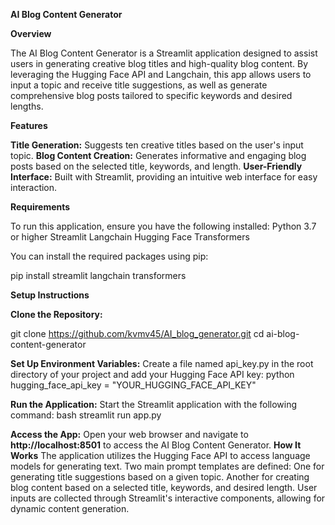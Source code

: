 **AI Blog Content Generator**

**Overview**

The AI Blog Content Generator is a Streamlit application designed to assist users in generating creative blog titles and high-quality blog content. By leveraging the Hugging Face API and Langchain, this app allows users to input a topic and receive title suggestions, as well as generate comprehensive blog posts tailored to specific keywords and desired lengths.

**Features**

**Title Generation:** Suggests ten creative titles based on the user's input topic.
**Blog Content Creation:** Generates informative and engaging blog posts based on the selected title, keywords, and length.
**User-Friendly Interface:** Built with Streamlit, providing an intuitive web interface for easy interaction.

**Requirements**

To run this application, ensure you have the following installed:
Python 3.7 or higher
Streamlit
Langchain
Hugging Face Transformers

You can install the required packages using pip:

pip install streamlit langchain transformers

**Setup Instructions**

**Clone the Repository:**

git clone https://github.com/kvmv45/AI_blog_generator.git
cd ai-blog-content-generator

**Set Up Environment Variables:**
Create a file named api_key.py in the root directory of your project and add your Hugging Face API key:
python
hugging_face_api_key = "YOUR_HUGGING_FACE_API_KEY"

**Run the Application:**
Start the Streamlit application with the following command:
bash
streamlit run app.py

**Access the App:**
Open your web browser and navigate to **http://localhost:8501** to access the AI Blog Content Generator.
**How It Works**
The application utilizes the Hugging Face API to access language models for generating text.
Two main prompt templates are defined:
One for generating title suggestions based on a given topic.
Another for creating blog content based on a selected title, keywords, and desired length.
User inputs are collected through Streamlit's interactive components, allowing for dynamic content generation.
